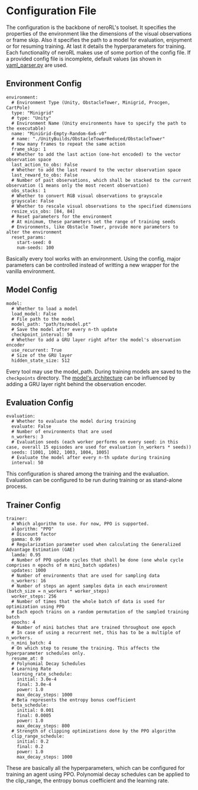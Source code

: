 # Configuration File

The configuration is the backbone of neroRL's toolset.
It specifies the properties of the environment like the dimensions of the visual observations or frame skip.
Also it specifies the path to a model for evaluation, enjoyment or for resuming training.
At last it details the hyperparameters for training.
Each functionality of neroRL makes use of some portion of the config file.
If a provided config file is incomplete, default values (as shown in [yaml_parser.py](../neroRL/utils/yaml_parser.py#L53) are used.

## Environment Config

```
environment:
  # Environment Type (Unity, ObstacleTower, Minigrid, Procgen, CartPole)
  type: "Minigrid"
  # type: "Unity"
  # Environment Name (Unity environments have to specify the path to the executable)
  name: "MiniGrid-Empty-Random-6x6-v0"
  # name: "./UnityBuilds/ObstacleTowerReduced/ObstacleTower"
  # How many frames to repeat the same action
  frame_skip: 1
  # Whether to add the last action (one-hot encoded) to the vector observation space
  last_action_to_obs: False
  # Whether to add the last reward to the vector observation space
  last_reward_to_obs: False
  # Number of past observations, which shall be stacked to the current observation (1 means only the most recent observation)
  obs_stacks: 1
  # Whether to convert RGB visual observations to grayscale
  grayscale: False
  # Whether to rescale visual observations to the specified dimensions
  resize_vis_obs: [84, 84]
  # Reset parameters for the environment
  # At minimum, these parameters set the range of training seeds
  # Environments, like Obstacle Tower, provide more parameters to alter the environment
  reset_params:
    start-seed: 0
    num-seeds: 100
```

Basically every tool works with an environment.
Using the config, major parameters can be controlled instead of writting a new wrapper for the vanilla environment.

## Model Config

```
model:
  # Whether to load a model
  load_model: False
  # File path to the model
  model_path: "path/to/model.pt"
  # Save the model after every n-th update
  checkpoint_interval: 50
  # Whether to add a GRU layer right after the model's observation encoder
  use_recurrent: True
  # Size of the GRU layer
  hidden_state_size: 512
```

Every tool may use the model_path.
During training models are saved to the `checkpoints` directory.
The [model's architecture](model.md) can be influenced by adding a GRU layer right behind the observation encoder.

## Evaluation Config

```
evaluation:
  # Whether to evaluate the model during training
  evaluate: False
  # Number of environments that are used
  n_workers: 3
  # Evaluation seeds (each worker performs on every seed: in this case, overall 15 episodes are used for evaluation (n_workers * seeds))
  seeds: [1001, 1002, 1003, 1004, 1005]
  # Evaluate the model after every n-th update during training
  interval: 50
```

This configuration is shared among the training and the evaluation.
Evaluation can be configured to be run during training or as stand-alone process.

## Trainer Config

```
trainer:
  # Which algorithm to use. For now, PPO is supported.
  algorithm: "PPO"
  # Discount factor
  gamma: 0.99
  # Regularization parameter used when calculating the Generalized Advantage Estimation (GAE)
  lamda: 0.95
  # Number of PPO update cycles that shall be done (one whole cycle comprises n epochs of m mini_batch updates)
  updates: 1000
  # Number of environments that are used for sampling data
  n_workers: 16
  # Number of steps an agent samples data in each environment (batch_size = n_workers * worker_steps)
  worker_steps: 256
  # Number of times that the whole batch of data is used for optimization using PPO
  # Each epoch trains on a random permutation of the sampled training batch
  epochs: 4
  # Number of mini batches that are trained throughout one epoch
  # In case of using a recurrent net, this has to be a multiple of n_workers.
  n_mini_batch: 4
  # On which step to resume the training. This affects the hyperparameter schedules only.
  resume_at: 0
  # Polynomial Decay Schedules
  # Learning Rate
  learning_rate_schedule:
    initial: 3.0e-4
    final: 3.0e-4
    power: 1.0
    max_decay_steps: 1000
  # Beta represents the entropy bonus coefficient
  beta_schedule:
    initial: 0.001
    final: 0.0005
    power: 1.0
    max_decay_steps: 800
  # Strength of clipping optimizations done by the PPO algorithm
  clip_range_schedule:
    initial: 0.2
    final: 0.2
    power: 1.0
    max_decay_steps: 1000
```

These are basically all the hyperparameters, which can be configured for training an agent using PPO.
Polynomial decay schedules can be applied to the clip_range, the entropy bonus coefficient and the learning rate.